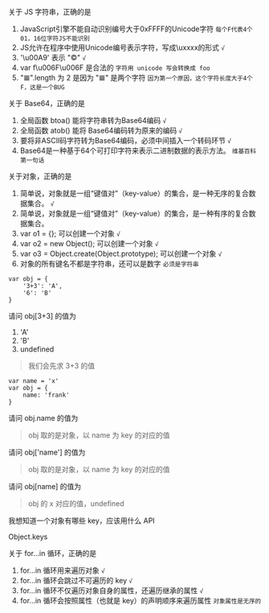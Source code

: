 关于 JS 字符串，正确的是

1.  JavaScript引擎不能自动识别编号大于0xFFFF的Unicode字符  `每个F代表4个01，16位字符JS不能识别`
2.  JS允许在程序中使用Unicode编号表示字符，写成\uxxxx的形式 `√`
3.  '\u00A9' 表示 "©" `√`
4.  var f\u006F\u006F 是合法的  `字符用 unicode 写会转换成 foo`
5.  "𝌆".length 为 2 是因为 "𝌆" 是两个字符  `因为第一个原因，这个字符长度大于4个F，这是一个BUG`



关于 Base64，正确的是

1.  全局函数 btoa() 能将字符串转为Base64编码  `√`
2.  全局函数 atob() 能将 Base64编码转为原来的编码  `√`
3.  要将非ASCII码字符转为Base64编码，必须中间插入一个转码环节 `√`
4.  Base64是一种基于64个可打印字符来表示二进制数据的表示方法。 `维基百科第一句话`





关于对象，正确的是

1.  简单说，对象就是一组“键值对”（key-value）的集合，是一种无序的复合数据集合。 `√`
2.  简单说，对象就是一组“键值对”（key-value）的集合，是一种有序的复合数据集合。
3.  var o1 = {}; 可以创建一个对象 `√`
4.  var o2 = new Object(); 可以创建一个对象 `√`
5.  var o3 = Object.create(Object.prototype); 可以创建一个对象  `√`
6.  对象的所有键名不都是字符串，还可以是数字  `必须是字符串`



```
var obj = {
    '3+3': 'A',
    '6': 'B'
}
```

请问 obj[3+3] 的值为

1.  'A'
2.  'B'
3.  undefined

> 我们会先求 3+3 的值





```
var name = 'x'
var obj = {
    name: 'frank'
}
```

请问 obj.name 的值为

> obj 取的是对象，以 name 为 key 的对应的值

请问 obj['name'] 的值为

> obj 取的是对象，以 name 为 key 的对应的值

请问 obj[name] 的值为

> obj 的 x 对应的值，undefined





我想知道一个对象有哪些 key，应该用什么 API

Object.keys



关于 for…in 循环，正确的是

1.  for...in 循环用来遍历对象   `√`
2.  for...in 循环会跳过不可遍历的 key   `√`
3.  for…in 循环不仅遍历对象自身的属性，还遍历继承的属性   `√`
4.  for...in 循环会按照属性（也就是 key）的声明顺序来遍历属性  `对象属性是无序的`
